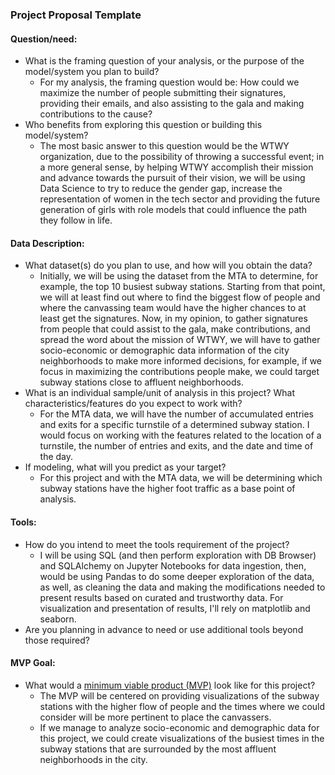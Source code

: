 ### Project Proposal Template

#### Question/need:
* What is the framing question of your analysis, or the purpose of the model/system you plan to build?
  * For my analysis, the framing question would be: How could we maximize the number of people submitting their signatures, providing their emails, and also assisting to the gala and making contributions to the cause?
* Who benefits from exploring this question or building this model/system?
  * The most basic answer to this question would be the WTWY organization, due to the possibility of throwing a successful event; in a more general sense, by helping WTWY accomplish their mission and advance towards the pursuit of their vision, we will be using Data Science to try to reduce the gender gap, increase the representation of women in the tech sector and providing the future generation of girls with role models that could influence the path they follow in life. 




#### Data Description:
* What dataset(s) do you plan to use, and how will you obtain the data?
  * Initially, we will be using the dataset from the MTA to determine, for example, the top 10 busiest subway stations. Starting from that point, we will at least find out where to find the biggest flow of people and where the canvassing team would have the higher chances to at least get the signatures. Now, in my opinion, to  gather signatures from people that could assist to the gala, make contributions, and spread the word about the mission of WTWY, we will have to gather socio-economic or demographic data information of the city neighborhoods to make more informed decisions, for example, if we focus in maximizing the contributions people make, we could target subway stations close to affluent neighborhoods. 
* What is an individual sample/unit of analysis in this project? What characteristics/features do you expect to work with? 
  * For the MTA data, we will have the number of accumulated entries and exits for a specific turnstile of a determined subway station. I would focus on working with the features related to the location of a turnstile, the number of entries and exits, and the date and time of the day. 
* If modeling, what will you predict as your target?
  * For this project and with the MTA data, we will be determining which subway stations have the higher foot traffic as a base point of analysis. 

#### Tools:
* How do you intend to meet the tools requirement of the project? 
  * I will be using SQL (and then perform exploration with DB Browser) and SQLAlchemy on Jupyter Notebooks for data ingestion, then, would be using Pandas to do some deeper exploration of the data, as well, as cleaning the data and making the modifications needed to present results based on curated and trustworthy data. For visualization and presentation of results, I'll rely on matplotlib and seaborn.
* Are you planning in advance to need or use additional tools beyond those required?

#### MVP Goal:
* What would a [minimum viable product (MVP)](./mvp.md) look like for this project?
  * The MVP will be centered on providing visualizations of the subway stations with the higher flow of people and the times where we could consider will be more pertinent to place the canvassers. 
  * If we manage to analyze socio-economic and demographic data for this project, we could create visualizations of the busiest times in the subway stations that are surrounded by the most affluent neighborhoods in the city. 

